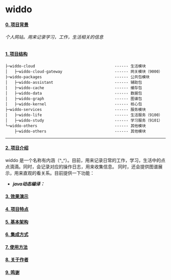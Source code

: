 # widdo
#### [0. 项目背景]()
###### 个人网站。用来记录学习，工作，生活相关的信息

#### [1. 项目结构]()

```
├─widdo-cloud                                   ------ 生活模块
│   ├─widdo-cloud-gateway                       ------ 网关模块（9000）
├─widdo-packages                                ------ 公共包模块
│   ├─widdo-assistant                           ------ 辅助包
│   ├─widdo-cache                               ------ 缓存包
│   ├─widdo-data                                ------ 数据包
│   ├─widdo-graph                               ------ 图谱包
│   ├─widdo-kernel                              ------ 核心包
├─widdo-services                                ------ 服务模块
│   ├─widdo-life                                ------ 生活服务（9100）
│   ├─widdo-study                               ------ 学习服务（9101）
└─widdo-others                                  ------ 其他模块
    ├─widdo-others                              ------ 其他模块

```
---

#### [2. 项目介绍]()

widdo 是一个名称有内涵（^_^）。目前，用来记录日常的工作，学习，生活中的点点滴滴。同时，会记录对应的操作日志，用来收集信息。
同时，还会提供图谱展示，用来直观的看关系。目前提供一下功能：

* ***java动态编译：***

#### [3. 效果演示]()
#### [4. 项目特点]()
#### [5. 基本架构]()
#### [6. 集成方式]()
#### [7. 使用方法]()
#### [8. 关于作者]()
#### [9. 鸣谢]()
